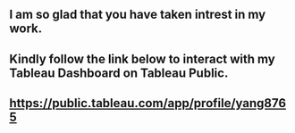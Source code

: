 ## I am so glad that you have taken intrest in my work.

## Kindly follow the link below to interact with my Tableau Dashboard on Tableau Public.
## https://public.tableau.com/app/profile/yang8765
